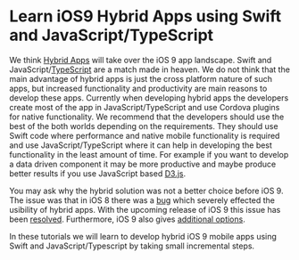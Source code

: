 # Learn iOS9 Hybrid Apps using Swift and JavaScript/TypeScript
We think [Hybrid Apps](http://developer.telerik.com/featured/what-is-a-hybrid-mobile-app/) will take over the iOS 9 app landscape. Swift and JavaScript/[TypeScript](https://github.com/ziaukhan/learn-typescript) are a match made in heaven. We do not think that the main advantage of hybrid apps is just the cross platform nature of such apps, but increased functionality and productivity are main reasons to develop these apps. Currently when developing hybrid apps the developers create most of the app in JavaScript/TypeScript and use Cordova plugins for native functionality. We recommend that the developers should use the best of the both worlds depending on the requirements. They should use Swift code where performance and native mobile functionality is required and use JavaScript/TypeScript where it can help in developing the best functionality in the least amount of time. For example if you want to develop a data driven component it may be more productive and maybe produce better results if you use JavaScript based [D3.js](http://d3js.org/).

You may ask why the hybrid solution was not a better choice before iOS 9. The issue was that in iOS 8 there was a [bug](http://forum.ionicframework.com/t/cordova-support-for-wkwebview-in-ios8/10480) which severely effected the usibility of hybrid apps. With the upcoming release of iOS 9 this issue has been [resolved](https://twitter.com/wkwebview/status/613448365456490496). Furthermore, iOS 9 also gives [additional options](http://www.macstories.net/stories/ios-9-and-safari-view-controller-the-future-of-web-views/).

In these tutorials we will learn to develop hybrid iOS 9 mobile apps using Swift and JavaScript/Typescript by taking small incremental steps.

   
